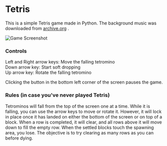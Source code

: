 # Tetris

This is a simple Tetris game made in Python. The background music was downloaded from [archive.org](https://archive.org/details/TetrisThemeMusic) .

![Game Screenshot](https://user-images.githubusercontent.com/96622265/172197554-e06321f3-9276-4bd8-b020-2d9268b73856.png)

### Controls

Left and Right arrow keys: Move the falling tetromino  
Down arrow key: Start soft dropping  
Up arrow key: Rotate the falling tetromino

Clicking the button in the bottom left corner of the screen pauses the game.

### Rules (in case you've never played Tetris)

Tetrominos will fall from the top of the screen one at a time. While it is falling, you can use the arrow keys to move or rotate it. However, it will lock in place once it has landed on either the bottom of the screen or on top of a block. When a row is completed, it will clear, and all rows above it will move down to fill the empty row. When the settled blocks touch the spawning area, you lose. The objective is to try clearing as many rows as you can before dying.
